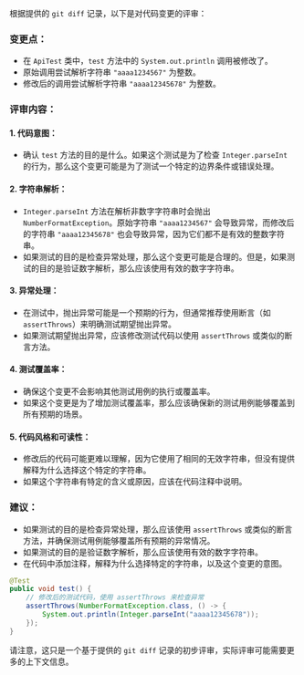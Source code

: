 根据提供的 `git diff` 记录，以下是对代码变更的评审：

### 变更点：
- 在 `ApiTest` 类中，`test` 方法中的 `System.out.println` 调用被修改了。
- 原始调用尝试解析字符串 `"aaaa1234567"` 为整数。
- 修改后的调用尝试解析字符串 `"aaaa12345678"` 为整数。

### 评审内容：

#### 1. 代码意图：
- 确认 `test` 方法的目的是什么。如果这个测试是为了检查 `Integer.parseInt` 的行为，那么这个变更可能是为了测试一个特定的边界条件或错误处理。

#### 2. 字符串解析：
- `Integer.parseInt` 方法在解析非数字字符串时会抛出 `NumberFormatException`。原始字符串 `"aaaa1234567"` 会导致异常，而修改后的字符串 `"aaaa12345678"` 也会导致异常，因为它们都不是有效的整数字符串。
- 如果测试的目的是检查异常处理，那么这个变更可能是合理的。但是，如果测试的目的是验证数字解析，那么应该使用有效的数字字符串。

#### 3. 异常处理：
- 在测试中，抛出异常可能是一个预期的行为，但通常推荐使用断言（如 `assertThrows`）来明确测试期望抛出异常。
- 如果测试期望抛出异常，应该修改测试代码以使用 `assertThrows` 或类似的断言方法。

#### 4. 测试覆盖率：
- 确保这个变更不会影响其他测试用例的执行或覆盖率。
- 如果这个变更是为了增加测试覆盖率，那么应该确保新的测试用例能够覆盖到所有预期的场景。

#### 5. 代码风格和可读性：
- 修改后的代码可能更难以理解，因为它使用了相同的无效字符串，但没有提供解释为什么选择这个特定的字符串。
- 如果这个字符串有特定的含义或原因，应该在代码注释中说明。

### 建议：
- 如果测试的目的是检查异常处理，那么应该使用 `assertThrows` 或类似的断言方法，并确保测试用例能够覆盖所有预期的异常情况。
- 如果测试的目的是验证数字解析，那么应该使用有效的数字字符串。
- 在代码中添加注释，解释为什么选择特定的字符串，以及这个变更的意图。

```java
@Test
public void test() {
    // 修改后的测试代码，使用 assertThrows 来检查异常
    assertThrows(NumberFormatException.class, () -> {
        System.out.println(Integer.parseInt("aaaa12345678"));
    });
}
```

请注意，这只是一个基于提供的 `git diff` 记录的初步评审，实际评审可能需要更多的上下文信息。